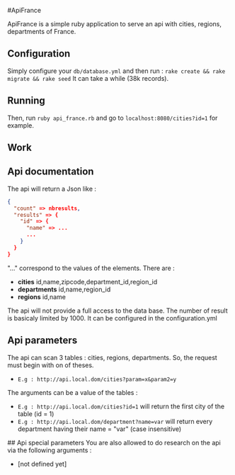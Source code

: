 #ApiFrance

ApiFrance is a simple ruby application to serve an api with cities, regions, departments of France.

## Configuration
Simply configure your ``db/database.yml`` and then run : ``rake create && rake migrate && rake seed``
It can take a while (38k records).

## Running
Then, run ``ruby api_france.rb`` and go to `localhost:8080/cities?id=1` for example.

## Work

## Api documentation
The api will return a Json like :  
```json  
{
  "count" => nbresults,
  "results" => {
    "id" => {
      "name" => ...
      ...
    }
  }
}
```

"..." correspond to the values of the elements. There are :  
* __cities__ id,name,zipcode,department_id,region_id  
* __departments__ id,name,region_id  
* __regions__ id,name  

The api will not provide a full access to the data base. The number of result is basicaly limited by 1000.
It can be configured in the configuration.yml


## Api parameters

The api can scan 3 tables : cities, regions, departments.
So, the request must begin with on of theses.  
* ``E.g : http://api.local.dom/cities?param=x&param2=y``  

The arguments can be a value of the tables :  
* ``E.g : http://api.local.dom/cities?id=1`` will return the first city of the table (id = 1)  
* ``E.g : http://api.local.dom/department?name=var`` will return every department having their name = "var" (case insensitive)  

## Api special parameters
You are also allowed to do research on the api via the following arguments :  
* [not defined yet]
